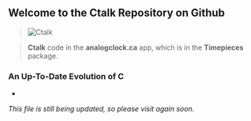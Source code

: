 ## Welcome to the Ctalk Repository on Github

>![Ctalk](https://a.fsdn.com/con/app/proj/ctalk/screenshots/analogclock_sample_2.jpg)

>**Ctalk** code in the **analogclock.ca** app, which is in the **Timepieces** package.

### An Up-To-Date Evolution of C

- 

*This file is still being updated, so please visit again soon.*
